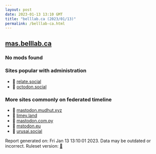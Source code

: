 ```yaml
---
layout: post
date: 2023-01-13 13:10 GMT
title: "belllab.ca (2023/01/13)"
permalink: /belllab-ca.html
---
```


## [mas.belllab.ca](https://mas.belllab.ca)

### No mods found

### Sites popular with administration

* 🐘 [relate.social](/relate-social.html)
* 🐘 [octodon.social](/octodon-social.html)

### More sites commonly on federated timeline

* 🐘 [mastodon.mudhut.xyz](/mastodon-mudhut-xyz.html)
* 🐘 [limey.land](/limey-land.html)
* 🐘 [mastodon.com.py](/mastodon-com-py.html)
* 🐘 [mstodon.eu](/mstodon-eu.html)
* 🐘 [urusai.social](/urusai-social.html)

Report generated on: Fri Jan 13 13:10:01 2023. Data may be outdated or incorrect.
Ruleset version: [🧁](/version-cupcake)
